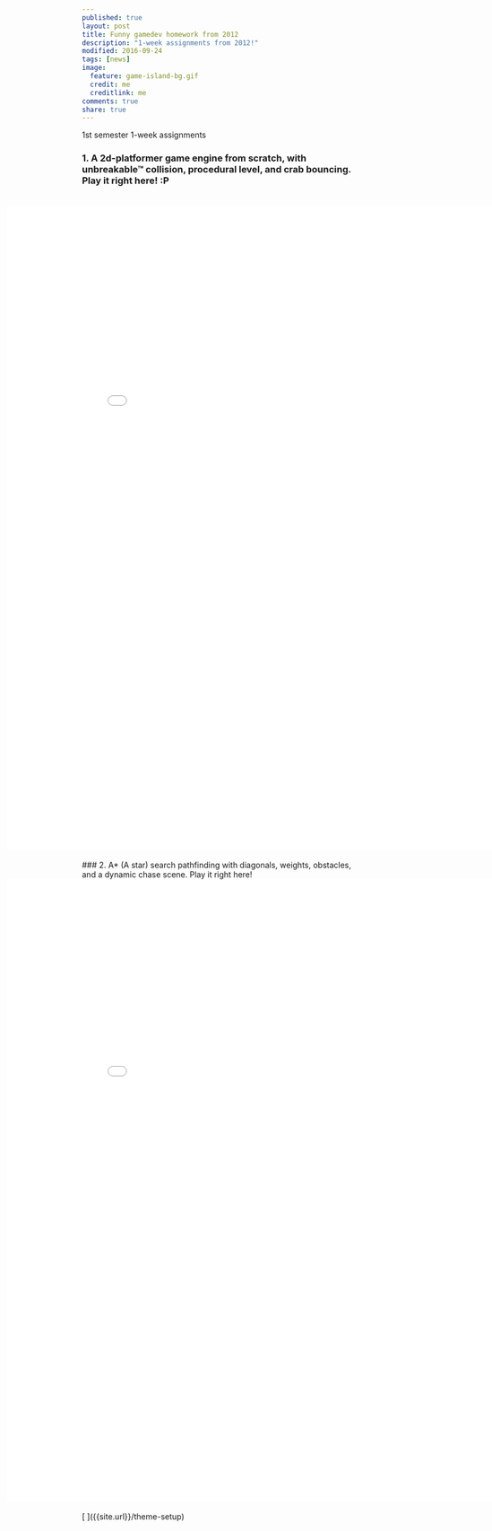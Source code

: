 ```yaml
---
published: true
layout: post
title: Funny gamedev homework from 2012
description: "1-week assignments from 2012!"
modified: 2016-09-24
tags: [news]
image:
  feature: game-island-bg.gif
  credit: me
  creditlink: me
comments: true
share: true
---
```


1st semester 1-week assignments

### 1. A 2d-platformer game engine from scratch, with unbreakable™ collision, procedural level, and crab bouncing. Play it right here! :P
<br/>
<iframe width="960" height="1150" style="margin-left: -134px;" src="../sandbox/sandbox_1/index.html" frameborder="0"> </iframe>
<br/>
<br/>
### 2. A* (A star) search pathfinding with diagonals, weights, obstacles, and a dynamic chase scene. Play it right here!
<br/>
<iframe width="960px" height="1110px" style="margin-left: -134px;" src="../sandbox/sandbox_3/index.html" frameborder="0"> </iframe>
<br/>
<br/>[&nbsp;]({{site.url}}/theme-setup)



